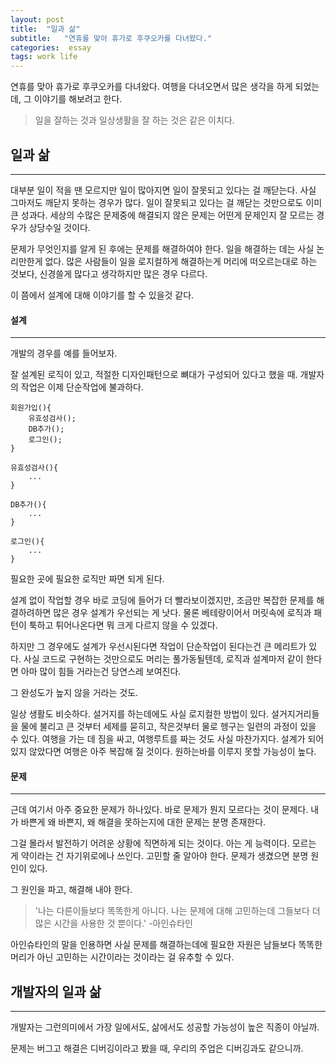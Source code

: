 ```yaml
---
layout: post
title:  "일과 삶"
subtitle:   "연휴를 맞아 휴가로 후쿠오카를 다녀왔다."
categories:  essay
tags: work life
---
```


연휴를 맞아 휴가로 후쿠오카를 다녀왔다. 여행을 다녀오면서 많은 생각을 하게 되었는데, 그 이야기를 해보려고 한다.

> 일을 잘하는 것과 일상생활을 잘 하는 것은 같은 이치다.

## 일과 삶

---

대부분 일이 적을 땐 모르지만 일이 많아지면 일이 잘못되고 있다는 걸 깨닫는다. 사실 그마저도 깨닫지 못하는 경우가 많다. 일이 잘못되고 있다는 걸 깨닫는 것만으로도 이미 큰 성과다. 세상의 수많은 문제중에 해결되지 않은 문제는 어떤게 문제인지 잘 모르는 경우가 상당수일 것이다.

문제가 무엇인지를 알게 된 후에는 문제를 해결하여야 한다. 일을 해결하는 데는 사실 논리만한게 없다. 많은 사람들이 일을 로지컬하게 해결하는게 머리에 떠오르는대로 하는 것보다, 신경쓸게 많다고 생각하지만 많은 경우 다르다.

이 쯤에서 설계에 대해 이야기를 할 수 있을것 같다.

#### 설계

---

개발의 경우를 예를 들어보자.

잘 설계된 로직이 있고, 적절한 디자인패턴으로 뼈대가 구성되어 있다고 했을 때. 개발자의 작업은 이제 단순작업에 불과하다.

```
회원가입(){
    유효성검사();
    DB추가();
    로그인();
}

유효성검사(){
    ...
}

DB추가(){
    ...
}

로그인(){
    ...
}
```

필요한 곳에 필요한 로직만 짜면 되게 된다. 

설계 없이 작업할 경우 바로 코딩에 들어가 더 빨라보이겠지만, 조금만 복잡한 문제를 해결하려하면 많은 경우 설계가 우선되는 게 낫다. 물론 베테랑이어서 머릿속에 로직과 패턴이 툭하고 튀어나온다면 뭐 크게 다르지 않을 수 있겠다.

하지만 그 경우에도 설계가 우선시된다면 작업이 단순작업이 된다는건 큰 메리트가 있다. 사실 코드로 구현하는 것만으로도 머리는 풀가동될텐데, 로직과 설계마저 같이 한다면 아마 많이 힘들 거라는건 당연스레 보여진다.

그 완성도가 높지 않을 거라는 것도. 

일상 생활도 비슷하다. 설거지를 하는데에도 사실 로지컬한 방법이 있다. 설거지거리들을 물에 불리고 큰 것부터 세제를 묻히고, 작은것부터 물로 헹구는 일련의 과정이 있을 수 있다. 여행을 가는 데 짐을 싸고, 여행루트를 짜는 것도 사실 마찬가지다. 설계가 되어있지 않았다면 여행은 아주 복잡해 질 것이다. 원하는바를 이루지 못할 가능성이 높다.

#### 문제

---

근데 여기서 아주 중요한 문제가 하나있다. 바로 문제가 뭔지 모르다는 것이 문제다. 내가 바쁜게 왜 바쁜지, 왜 해결을 못하는지에 대한 문제는 분명 존재한다.

그걸 몰라서 발전하기 어려운 상황에 직면하게 되는 것이다. 아는 게 능력이다. 모르는 게 약이라는 건 자기위로에나 쓰인다. 고민할 줄 알아야 한다. 문제가 생겼으면 분명 원인이 있다.

그 원인을 파고, 해결해 내야 한다.

> '나는 다른이들보다 똑똑한게 아니다. 나는 문제에 대해 고민하는데 그들보다 더 많은 시간을 사용한 것 뿐이다.'
> -아인슈타인

아인슈타인의 말을 인용하면 사실 문제를 해결하는데에 필요한 자원은 남들보다 똑똑한 머리가 아닌 고민하는 시간이라는 것이라는 걸 유추할 수 있다.


## 개발자의 일과 삶

---

개발자는 그런의미에서 가장 일에서도, 삶에서도 성공할 가능성이 높은 직종이 아닐까.

문제는 버그고 해결은 디버깅이라고 봤을 때, 우리의 주업은 디버깅과도 같으니까.


